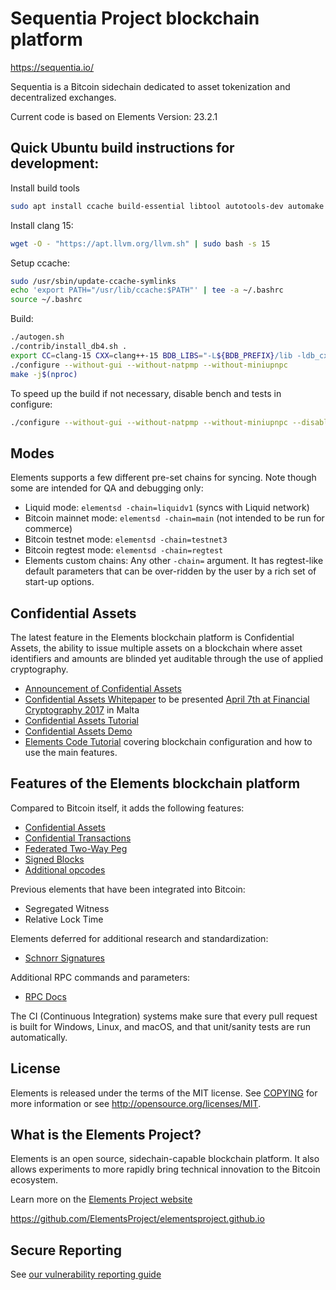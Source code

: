 Sequentia Project blockchain platform
====================================

https://sequentia.io/

Sequentia is a Bitcoin sidechain dedicated to asset tokenization and decentralized exchanges.

Current code is based on Elements Version: 23.2.1

Quick Ubuntu build instructions for development:
-----

Install build tools
```bash
sudo apt install ccache build-essential libtool autotools-dev automake pkg-config bsdmainutils python3 libevent-dev libboost-dev
```
Install clang 15:
```bash
wget -O - "https://apt.llvm.org/llvm.sh" | sudo bash -s 15
```
Setup ccache:
```bash
sudo /usr/sbin/update-ccache-symlinks
echo 'export PATH="/usr/lib/ccache:$PATH"' | tee -a ~/.bashrc
source ~/.bashrc
```
Build:
```bash
./autogen.sh
./contrib/install_db4.sh .
export CC=clang-15 CXX=clang++-15 BDB_LIBS="-L${BDB_PREFIX}/lib -ldb_cxx-4.8" BDB_CFLAGS="-I${BDB_PREFIX}/include"
./configure --without-gui --without-natpmp --without-miniupnpc
make -j$(nproc)
```
To speed up the build if not necessary, disable bench and tests in configure:
```bash
./configure --without-gui --without-natpmp --without-miniupnpc --disable-bench --disable-tests
```

Modes
-----

Elements supports a few different pre-set chains for syncing. Note though some are intended for QA and debugging only:

* Liquid mode: `elementsd -chain=liquidv1` (syncs with Liquid network)
* Bitcoin mainnet mode: `elementsd -chain=main` (not intended to be run for commerce)
* Bitcoin testnet mode: `elementsd -chain=testnet3`
* Bitcoin regtest mode: `elementsd -chain=regtest`
* Elements custom chains: Any other `-chain=` argument. It has regtest-like default parameters that can be over-ridden by the user by a rich set of start-up options.

Confidential Assets
----------------
The latest feature in the Elements blockchain platform is Confidential Assets,
the ability to issue multiple assets on a blockchain where asset identifiers
and amounts are blinded yet auditable through the use of applied cryptography.

 * [Announcement of Confidential Assets](https://blockstream.com/2017/04/03/blockstream-releases-elements-confidential-assets.html)
 * [Confidential Assets Whitepaper](https://blockstream.com/bitcoin17-final41.pdf) to be presented [April 7th at Financial Cryptography 2017](http://fc17.ifca.ai/bitcoin/schedule.html) in Malta
 * [Confidential Assets Tutorial](contrib/assets_tutorial/assets_tutorial.py)
 * [Confidential Assets Demo](https://github.com/ElementsProject/confidential-assets-demo)
 * [Elements Code Tutorial](https://elementsproject.org/elements-code-tutorial/overview) covering blockchain configuration and how to use the main features.

Features of the Elements blockchain platform
----------------

Compared to Bitcoin itself, it adds the following features:
 * [Confidential Assets][asset-issuance]
 * [Confidential Transactions][confidential-transactions]
 * [Federated Two-Way Peg][federated-peg]
 * [Signed Blocks][signed-blocks]
 * [Additional opcodes][opcodes]

Previous elements that have been integrated into Bitcoin:
 * Segregated Witness
 * Relative Lock Time

Elements deferred for additional research and standardization:
 * [Schnorr Signatures][schnorr-signatures]

Additional RPC commands and parameters:
* [RPC Docs](https://elementsproject.org/en/doc/)

The CI (Continuous Integration) systems make sure that every pull request is built for Windows, Linux, and macOS,
and that unit/sanity tests are run automatically.

License
-------
Elements is released under the terms of the MIT license. See [COPYING](COPYING) for more
information or see http://opensource.org/licenses/MIT.

[confidential-transactions]: https://elementsproject.org/features/confidential-transactions
[opcodes]: https://elementsproject.org/features/opcodes
[federated-peg]: https://elementsproject.org/features#federatedpeg
[signed-blocks]: https://elementsproject.org/features#signedblocks
[asset-issuance]: https://elementsproject.org/features/issued-assets
[schnorr-signatures]: https://elementsproject.org/features/schnorr-signatures

What is the Elements Project?
-----------------
Elements is an open source, sidechain-capable blockchain platform. It also allows experiments to more rapidly bring technical innovation to the Bitcoin ecosystem.

Learn more on the [Elements Project website](https://elementsproject.org)

https://github.com/ElementsProject/elementsproject.github.io

Secure Reporting
------------------
See [our vulnerability reporting guide](SECURITY.md)

